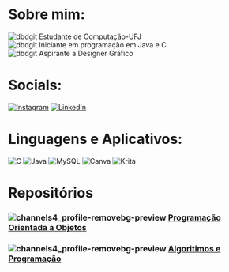# Sobre mim:
![dbdgit](https://github.com/FernandoCMFilho/FernandoCMFilho/assets/54756245/4e796fae-f48a-46cd-bfcd-470eaff2ea57) Estudante de Computação-UFJ<br>
![dbdgit](https://github.com/FernandoCMFilho/FernandoCMFilho/assets/54756245/4e796fae-f48a-46cd-bfcd-470eaff2ea57) Iniciante em programação em Java e C<br>
![dbdgit](https://github.com/FernandoCMFilho/FernandoCMFilho/assets/54756245/4e796fae-f48a-46cd-bfcd-470eaff2ea57) Aspirante a Designer Gráfico 

#  Socials:
[![Instagram](https://img.shields.io/badge/Instagram-%23E4405F.svg?logo=Instagram&logoColor=white)](https://instagram.com/fernando._.filho)
[![LinkedIn](https://img.shields.io/badge/LinkedIn-%230077B5.svg?logo=linkedin&logoColor=white)](https://linkedin.com/in/Fernando-Carvalho-Menezes-Filho)

# Linguagens e Aplicativos:
![C](https://img.shields.io/badge/c-%2300599C.svg?style=for-the-badge&logo=c&logoColor=white) ![Java](https://img.shields.io/badge/java-%23ED8B00.svg?style=for-the-badge&logo=openjdk&logoColor=white) ![MySQL](https://img.shields.io/badge/mysql-4479A1.svg?style=for-the-badge&logo=mysql&logoColor=white) ![Canva](https://img.shields.io/badge/Canva-%2300C4CC.svg?style=for-the-badge&logo=Canva&logoColor=white) ![Krita](https://img.shields.io/badge/Krita-203759?style=for-the-badge&logo=krita&logoColor=EEF37B)
# Repositórios 
### ![channels4_profile-removebg-preview](https://github.com/FernandoCMFilho/FernandoCMFilho/assets/54756245/b01cfe3e-7c8e-46d1-ad16-91003362506a) [Programação Orientada a Objetos](https://github.com/FernandoCMFilho/POO)<br>
### ![channels4_profile-removebg-preview](https://github.com/FernandoCMFilho/FernandoCMFilho/assets/54756245/b01cfe3e-7c8e-46d1-ad16-91003362506a) [Algoritimos e Programação](https://github.com/FernandoCMFilho/AP1-2)

<!-- Proudly created with GPRM ( https://gprm.itsvg.in ) -->
